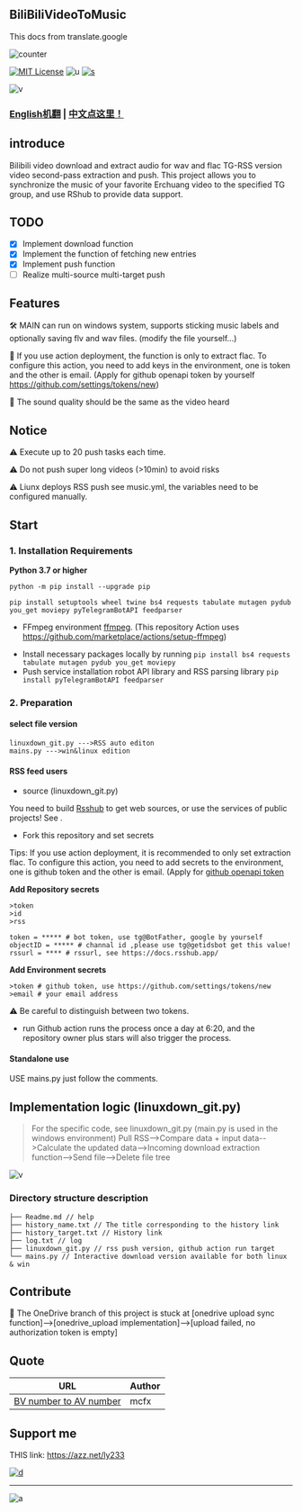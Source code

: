 ## BiliBiliVideoToMusic

This docs from translate.google


![counter](https://count.getloli.com/get/@sudoskys-github-BiliBiliVideoToMusic?theme=moebooru)

[![MIT License](https://img.shields.io/badge/LICENSE-MIT-ff69b4)](http://choosealicense.com/licenses/mit/) ![u](https://img.shields.io/badge/USE-python-green) [![s](https://img.shields.io/badge/Sponsor-Alipay-ff69b4)](https://azz.net/ly233)

![v](https://img.shields.io/badge/Version-220116-9cf)

### [English机翻](README.md) | [中文点这里！](README-CN.md)

## introduce

Bilibili video download and extract audio for wav and flac TG-RSS version video second-pass extraction and push.
This project allows you to synchronize the music of your favorite Erchuang video to the specified TG group, and use RShub to provide data support.


## TODO
- [x] Implement download function
- [x] Implement the function of fetching new entries
- [x] Implement push function
- [ ] Realize multi-source multi-target push

## Features
🛠 MAIN can run on windows system, supports sticking music labels and optionally saving flv and wav files. (modify the file yourself...)

🚧 If you use action deployment, the function is only to extract flac. To configure this action, you need to add keys in the environment, one is token and the other is email. (Apply for github openapi token by yourself https://github.com/settings/tokens/new)

🎤 The sound quality should be the same as the video heard

## Notice
⚠ Execute up to 20 push tasks each time.

⚠ Do not push super long videos (>10min) to avoid risks

⚠ Liunx deploys RSS push see music.yml, the variables need to be configured manually.

## Start
### 1. Installation Requirements

 **Python 3.7 or higher**
````
python -m pip install --upgrade pip

pip install setuptools wheel twine bs4 requests tabulate mutagen pydub you_get moviepy pyTelegramBotAPI feedparser
````
- FFmpeg environment [ffmpeg](https://ffmpeg.org/download.html#get-packages).
(This repository Action uses https://github.com/marketplace/actions/setup-ffmpeg)
* Install necessary packages locally by running `pip install bs4 requests tabulate mutagen pydub you_get moviepy`
* Push service installation robot API library and RSS parsing library `pip install pyTelegramBotAPI feedparser`

### 2. Preparation

#### select file version
````
linuxdown_git.py --->RSS auto editon
mains.py --->win&linux edition
````

#### RSS feed users
* source (linuxdown_git.py)

You need to build [Rsshub](https://docs.rsshub.app/) to get web sources, or use the services of public projects! See .

* Fork this repository and set secrets

Tips: If you use action deployment, it is recommended to only set extraction flac.
To configure this action, you need to add secrets to the environment, one is github token and the other is email. (Apply for [github openapi token](https://github.com/settings/tokens/new)

**Add Repository secrets**
````
>token
>id
>rss
````
````
token = ***** # bot token, use tg@BotFather, google by yourself
objectID = ***** # channal id ,please use tg@getidsbot get this value!
rssurl = **** # rssurl, see https://docs.rsshub.app/
````

**Add Environment secrets**
````
>token # github token, use https://github.com/settings/tokens/new
>email # your email address
````

⚠ Be careful to distinguish between two tokens.

* run
Github action runs the process once a day at 6:20, and the repository owner plus stars will also trigger the process.

#### Standalone use
USE mains.py just follow the comments.


## Implementation logic (linuxdown_git.py)

> For the specific code, see linuxdown_git.py (main.py is used in the windows environment)
Pull RSS-->Compare data + input data-->Calculate the updated data-->Incoming download extraction function-->Send file-->Delete file tree


![v](https://github.com/sudoskys/BiliBiliVideoToMusic/raw/TELE/docs/workflow.png)



### Directory structure description
````
├── Readme.md // help
├── history_name.txt // The title corresponding to the history link
├── history_target.txt // History link
├── log.txt // log
├── linuxdown_git.py // rss push version, github action run target
└── mains.py // Interactive download version available for both linux & win
````

## Contribute
🚧 The OneDrive branch of this project is stuck at [onedrive upload sync function]-->[onedrive_upload implementation]-->[upload failed, no authorization token is empty]


## Quote

| URL | Author |
| --- | ------------- |
| [BV number to AV number](https://www.zhihu.com/question/381784377/answer/1099438784) | mcfx |


## Support me

THIS link: https://azz.net/ly233

[![d](https://img.shields.io/badge/Sponsor-me-ff69b4)](https://azz.net/ly233)







------------------------------

![a](https://tva1.sinaimg.cn/large/87c01ec7gy1fsnqqlbdzjj21kw0w07is.jpg)

